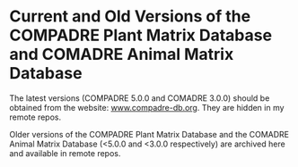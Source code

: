 Current and Old Versions of the COMPADRE Plant Matrix Database and COMADRE Animal Matrix Database
=====================================================================================

The latest versions (COMPADRE 5.0.0 and COMADRE 3.0.0) should be obtained 
from the website: www.compadre-db.org. They are hidden in my remote repos.

Older versions of the COMPADRE Plant Matrix Database and the COMADRE Animal 
Matrix Database (<5.0.0 and <3.0.0 respectively) are archived here and 
available in remote repos.